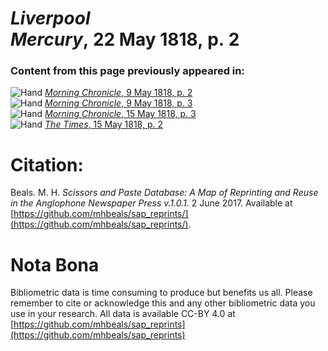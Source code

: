 # *Liverpool Mercury*, 22 May 1818, p. 2  
  
### Content from this page previously appeared in:  
![Hand](http://scissorsandpaste.net/wp-content/uploads/2017/06/smallhandpointer.png) [*Morning Chronicle*, 9 May 1818, p. 2](https://mhbeals.github.io/sap_html/Morning-Chronicle/Morning-Chronicle-9-May-1818-p-2)  
![Hand](http://scissorsandpaste.net/wp-content/uploads/2017/06/smallhandpointer.png) [*Morning Chronicle*, 9 May 1818, p. 3](https://mhbeals.github.io/sap_html/Morning-Chronicle/Morning-Chronicle-9-May-1818-p-3)  
![Hand](http://scissorsandpaste.net/wp-content/uploads/2017/06/smallhandpointer.png) [*Morning Chronicle*, 15 May 1818, p. 3](https://mhbeals.github.io/sap_html/Morning-Chronicle/Morning-Chronicle-15-May-1818-p-3)  
![Hand](http://scissorsandpaste.net/wp-content/uploads/2017/06/smallhandpointer.png) [*The Times*, 15 May 1818, p. 2](https://mhbeals.github.io/sap_html/The-Times/The-Times-15-May-1818-p-2)  


# Citation: 

Beals. M. H. *Scissors and Paste Database: A Map of Reprinting and Reuse in the Anglophone Newspaper Press v.1.0.1.* 2 June 2017. Available at [https://github.com/mhbeals/sap_reprints/](https://github.com/mhbeals/sap_reprints/). 

# Nota Bona

Bibliometric data is time consuming to produce but benefits us all. Please remember to cite or acknowledge this and any other bibliometric data you use in your research. All data is available CC-BY 4.0 at [https://github.com/mhbeals/sap_reprints](https://github.com/mhbeals/sap_reprints)